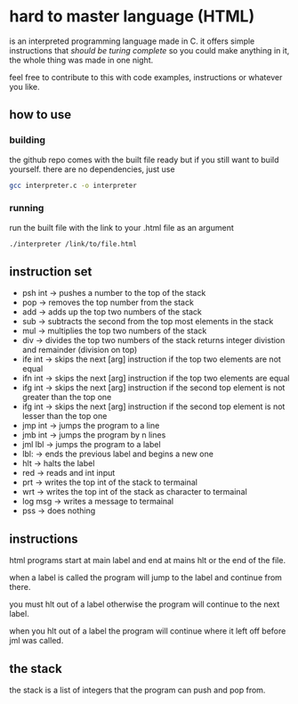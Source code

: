 # hard to master language (HTML)
is an interpreted programming language made in C. it offers simple instructions that *should be turing complete* so you could make anything in it, the whole thing was made in one night.

feel free to contribute to this with code examples, instructions or whatever you like.
## how to use
### building
the github repo comes with the built file ready but if you still want to build yourself. there are no dependencies, just use
```bash
gcc interpreter.c -o interpreter
```
### running
run the built file with the link to your .html file as an argument
```bash
./interpreter /link/to/file.html
```

## instruction set
- psh  int -> pushes a number to the top of the stack
- pop      -> removes the top number from the stack
- add      -> adds up the top two numbers of the stack
- sub      -> subtracts the second from the top most elements in the stack
- mul      -> multiplies the top two numbers of the stack
- div      -> divides the top two numbers of the stack returns integer divistion and remainder (division on top)
- ife  int -> skips the next [arg] instruction if the top two elements are not equal
- ifn  int -> skips the next [arg] instruction if the top two elements are equal
- ifg  int -> skips the next [arg] instruction if the second top element is not greater than the top one
- ifg  int -> skips the next [arg] instruction if the second top element is not lesser  than the top one
- jmp  int -> jumps the program to a line
- jmb  int -> jumps the program by n lines
- jml  lbl -> jumps the program to a label
- lbl:     -> ends the previous label and begins a new one
- hlt      -> halts the label
- red      -> reads and int input
- prt      -> writes the top int of the stack to termainal
- wrt      -> writes the top int of the stack as character to termainal
- log  msg -> writes a message to termainal
- pss      -> does nothing

## instructions
html programs start at main label and end at mains hlt or the end of the file.

when a label is called the program will jump to the label and continue from there.

you must hlt out of a label otherwise the program will continue to the next label.

when you hlt out of a label the program will continue where it left off before jml was called.

## the stack
the stack is a list of integers that the program can push and pop from.
